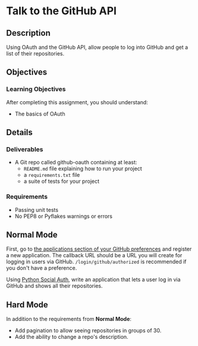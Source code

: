 # Talk to the GitHub API

## Description

Using OAuth and the GitHub API, allow people to log into GitHub and get a list of their repositories.

## Objectives

### Learning Objectives

After completing this assignment, you should understand:

* The basics of OAuth

## Details

### Deliverables

* A Git repo called github-oauth containing at least:
  * `README.md` file explaining how to run your project
  * a `requirements.txt` file
  * a suite of tests for your project

### Requirements  

* Passing unit tests
* No PEP8 or Pyflakes warnings or errors

## Normal Mode

First, go to [the applications section of your GitHub preferences](https://github.com/settings/applications) and register a new application. The callback URL should be a URL you will create for logging in users via GitHub. `/login/github/authorized` is recommended if you don't have a preference.

Using [Python Social Auth](http://psa.matiasaguirre.net/), write an application that lets a user log in via GitHub and shows all their repositories.

## Hard Mode

In addition to the requirements from **Normal Mode**:

* Add pagination to allow seeing repositories in groups of 30.
* Add the ability to change a repo's description.

